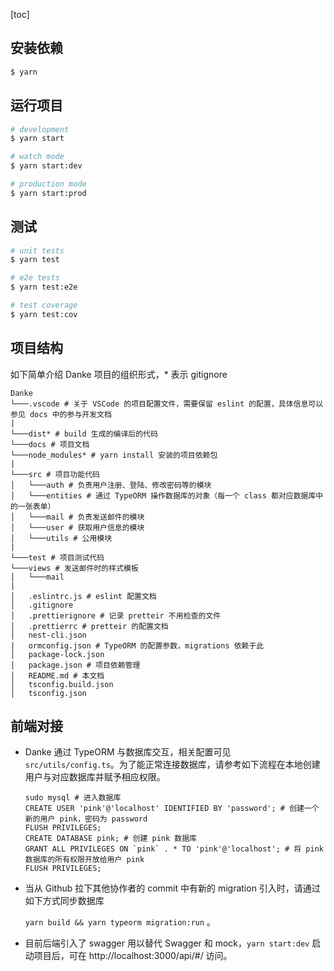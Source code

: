 [toc]

## 安装依赖


```bash
$ yarn
```

## 运行项目

```bash
# development
$ yarn start

# watch mode
$ yarn start:dev

# production mode
$ yarn start:prod
```

## 测试

```bash
# unit tests
$ yarn test

# e2e tests
$ yarn test:e2e

# test coverage
$ yarn test:cov
```

## 项目结构

如下简单介绍 Danke 项目的组织形式，\* 表示 gitignore

```
Danke
└───.vscode # 关于 VSCode 的项目配置文件，需要保留 eslint 的配置，具体信息可以参见 docs 中的参与开发文档
|
└───dist* # build 生成的编译后的代码
└───docs # 项目文档
└───node_modules* # yarn install 安装的项目依赖包
|
└───src # 项目功能代码
│   └───auth # 负责用户注册、登陆、修改密码等的模块
│   └───entities # 通过 TypeORM 操作数据库的对象（每一个 class 都对应数据库中的一张表单）
│   └───mail # 负责发送邮件的模块
│   └───user # 获取用户信息的模块
│   └───utils # 公用模块
|
└───test # 项目测试代码
└───views # 发送邮件时的样式模板
│   └───mail
|
│   .eslintrc.js # eslint 配置文档
│   .gitignore
│   .prettierignore # 记录 pretteir 不用检查的文件
│   .prettierrc # pretteir 的配置文档
│   nest-cli.json
|	ormconfig.json # TypeORM 的配置参数，migrations 依赖于此
│   package-lock.json
│   package.json # 项目依赖管理
│   README.md # 本文档
│   tsconfig.build.json
│   tsconfig.json
```

## 前端对接

- Danke 通过 TypeORM 与数据库交互，相关配置可见 `src/utils/config.ts`。为了能正常连接数据库，请参考如下流程在本地创建用户与对应数据库并赋予相应权限。

  ```
  sudo mysql # 进入数据库
  CREATE USER 'pink'@'localhost' IDENTIFIED BY 'password'; # 创建一个新的用户 pink，密码为 password
  FLUSH PRIVILEGES;
  CREATE DATABASE pink; # 创建 pink 数据库
  GRANT ALL PRIVILEGES ON `pink` . * TO 'pink'@'localhost'; # 将 pink 数据库的所有权限开放给用户 pink
  FLUSH PRIVILEGES;
  ```

- 当从 Github 拉下其他协作者的 commit 中有新的 migration 引入时，请通过如下方式同步数据库

  `yarn build && yarn typeorm migration:run` 。

- 目前后端引入了 swagger 用以替代 Swagger 和 mock，`yarn start:dev` 启动项目后，可在 http://localhost:3000/api/#/ 访问。

